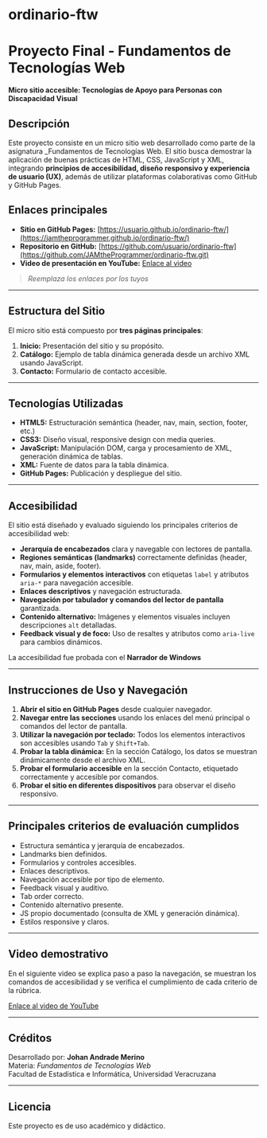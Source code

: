 # ordinario-ftw
# Proyecto Final - Fundamentos de Tecnologías Web
**Micro sitio accesible: Tecnologías de Apoyo para Personas con Discapacidad Visual**

## Descripción

Este proyecto consiste en un micro sitio web desarrollado como parte de la asignatura _Fundamentos de Tecnologías Web. El sitio busca demostrar la aplicación de buenas prácticas de HTML, CSS, JavaScript y XML, integrando **principios de accesibilidad, diseño responsivo y experiencia de usuario (UX)**, además de utilizar plataformas colaborativas como GitHub y GitHub Pages.

## Enlaces principales

- **Sitio en GitHub Pages:** [https://usuario.github.io/ordinario-ftw/](https://jamtheprogrammer.github.io/ordinario-ftw/)
- **Repositorio en GitHub:** [https://github.com/usuario/ordinario-ftw](https://github.com/JAMtheProgrammer/ordinario-ftw.git)
- **Video de presentación en YouTube:** [Enlace al video]( https://youtu.be/1TNbSJGl3T8 )

> _Reemplaza los enlaces por los tuyos_

---

## Estructura del Sitio

El micro sitio está compuesto por **tres páginas principales**:
1. **Inicio:** Presentación del sitio y su propósito.
2. **Catálogo:** Ejemplo de tabla dinámica generada desde un archivo XML usando JavaScript.
3. **Contacto:** Formulario de contacto accesible.

---

## Tecnologías Utilizadas

- **HTML5:** Estructuración semántica (header, nav, main, section, footer, etc.)
- **CSS3:** Diseño visual, responsive design con media queries.
- **JavaScript:** Manipulación DOM, carga y procesamiento de XML, generación dinámica de tablas.
- **XML:** Fuente de datos para la tabla dinámica.
- **GitHub Pages:** Publicación y despliegue del sitio.

---

## Accesibilidad

El sitio está diseñado y evaluado siguiendo los principales criterios de accesibilidad web:

- **Jerarquía de encabezados** clara y navegable con lectores de pantalla.
- **Regiones semánticas (landmarks)** correctamente definidas (header, nav, main, aside, footer).
- **Formularios y elementos interactivos** con etiquetas `label` y atributos `aria-*` para navegación accesible.
- **Enlaces descriptivos** y navegación estructurada.
- **Navegación por tabulador y comandos del lector de pantalla** garantizada.
- **Contenido alternativo:** Imágenes y elementos visuales incluyen descripciones `alt` detalladas.
- **Feedback visual y de foco:** Uso de resaltes y atributos como `aria-live` para cambios dinámicos.

La accesibilidad fue probada con el **Narrador de Windows**

---

## Instrucciones de Uso y Navegación

1. **Abrir el sitio en GitHub Pages** desde cualquier navegador.
2. **Navegar entre las secciones** usando los enlaces del menú principal o comandos del lector de pantalla.
3. **Utilizar la navegación por teclado:** Todos los elementos interactivos son accesibles usando `Tab` y `Shift+Tab`.
4. **Probar la tabla dinámica:** En la sección Catálogo, los datos se muestran dinámicamente desde el archivo XML.
5. **Probar el formulario accesible** en la sección Contacto, etiquetado correctamente y accesible por comandos.
6. **Probar el sitio en diferentes dispositivos** para observar el diseño responsivo.

---

## Principales criterios de evaluación cumplidos

- Estructura semántica y jerarquía de encabezados.
- Landmarks bien definidos.
- Formularios y controles accesibles.
- Enlaces descriptivos.
- Navegación accesible por tipo de elemento.
- Feedback visual y auditivo.
- Tab order correcto.
- Contenido alternativo presente.
- JS propio documentado (consulta de XML y generación dinámica).
- Estilos responsive y claros.

---

## Video demostrativo

En el siguiente video se explica paso a paso la navegación, se muestran los comandos de accesibilidad y se verifica el cumplimiento de cada criterio de la rúbrica.

[Enlace al video de YouTube]( https://youtu.be/1TNbSJGl3T8 )

---

## Créditos

Desarrollado por: **Johan Andrade Merino**  
Materia: _Fundamentos de Tecnologías Web_  
Facultad de Estadística e Informática, Universidad Veracruzana

---

## Licencia

Este proyecto es de uso académico y didáctico.

